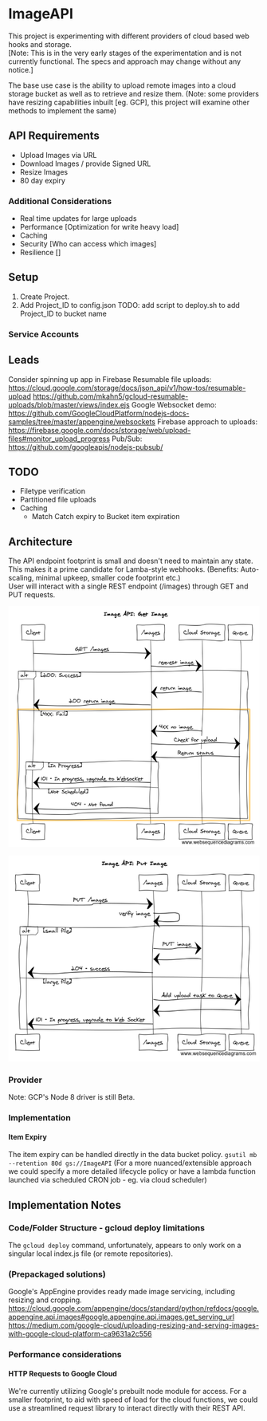 # ImageAPI
This project is experimenting with different providers of cloud based web hooks and storage.  
[Note: This is in the very early stages of the experimentation and is not currently functional. The specs and approach may change without any notice.]  

The base use case is the ability to upload remote images into a cloud storage bucket as well as to retrieve and resize them.
(Note: some providers have resizing capabilities inbuilt [eg. GCP], this project will examine other methods to implement the same)

## API Requirements
- Upload Images via URL
- Download Images / provide Signed URL
- Resize Images
- 80 day expiry

### Additional Considerations
- Real time updates for large uploads
- Performance [Optimization for write heavy load]
- Caching
- Security [Who can access which images]
- Resilience []

## Setup
1. Create Project.
2. Add Project_ID to config.json
TODO: add script to deploy.sh to add Project_ID to bucket name

### Service Accounts

## Leads
Consider spinning up app in Firebase
Resumable file uploads: https://cloud.google.com/storage/docs/json_api/v1/how-tos/resumable-upload
https://github.com/mkahn5/gcloud-resumable-uploads/blob/master/views/index.ejs
Google Websocket demo: https://github.com/GoogleCloudPlatform/nodejs-docs-samples/tree/master/appengine/websockets
Firebase approach to uploads: https://firebase.google.com/docs/storage/web/upload-files#monitor_upload_progress
Pub/Sub: https://github.com/googleapis/nodejs-pubsub/


## TODO
- Filetype verification
- Partitioned file uploads
- Caching
	- Match Catch expiry to Bucket item expiration

## Architecture
The API endpoint footprint is small and doesn't need to maintain any state. This makes it a prime candidate for Lamba-style webhooks. (Benefits: Auto-scaling, minimal upkeep, smaller code footprint etc.)  
User will interact with a single REST endpoint (/images) through GET and PUT requests.  

![Image API GET sequence](/doc_assets/GET.png)  

![Image API PUT sequence](/doc_assets/PUT.png)


### Provider
Note: GCP's Node 8 driver is still Beta.

### Implementation
#### Item Expiry
The item expiry can be handled directly in the data bucket policy.
`gsutil mb --retention 80d gs://ImageAPI`
(For a more nuanced/extensible approach we could specify a more detailed lifecycle policy or have a lambda function launched via scheduled CRON job - eg. via cloud scheduler)


## Implementation Notes
### Code/Folder Structure - gcloud deploy limitations
The `gcloud deploy` command, unfortunately, appears to only work on a singular local index.js file (or remote repositories).

### (Prepackaged solutions)
Google's AppEngine provides ready made image servicing, including resizing and cropping.
https://cloud.google.com/appengine/docs/standard/python/refdocs/google.appengine.api.images#google.appengine.api.images.get_serving_url
https://medium.com/google-cloud/uploading-resizing-and-serving-images-with-google-cloud-platform-ca9631a2c556

### Performance considerations
#### HTTP Requests to Google Cloud
We're currently utilizing Google's prebuilt node module for access. For a smaller footprint, to aid with speed of load for the cloud functions, we could use a streamlined request library to interact directly with their REST API.  
